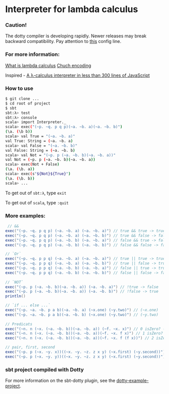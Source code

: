 # Interpreter for lambda calculus

### Caution!
The dotty compiler is developing rapidly. Newer releases may break backward compatibility. Pay attention to [this](./build.sbt) config line.

### For more information:

[What is lambda calculus](https://en.wikipedia.org/wiki/Lambda_calculus)
[Chuch encoding](https://en.wikipedia.org/wiki/Church_encoding)

Inspired - [A λ-calculus interpreter in less than 300 lines of JavaScript](https://tadeuzagallo.com/blog/writing-a-lambda-calculus-interpreter-in-javascript/)

### How to use

```sh
$ git clone ...
$ cd root of project
$ sbt
sbt:λ> test
sbt:λ> console
scala> import Interpreter._
scala> exec("(~p. ~q. p q p)(~a. ~b. a)(~a. ~b. b)")
(\a. (\b b))
scala> val True = "(~a. ~b. a)"
val True: String = (~a. ~b. a)
scala> val False = "(~a. ~b. b)"
val False: String = (~a. ~b. b)
scala> val Not = "(~p. p (~a. ~b. b)(~a. ~b. a))"
val Not = (~p. p (~a. ~b. b)(~a. ~b. a))
scala> exec(Not + False)
(\a. (\b. a))
scala> exec(s"${Not}${True}")
(\a. (\b. b))
scala> ...
```

To get out of `sbt:λ`, type `exit`

To get out of `scala`, type `:quit`

### More examples:

```scala
 // &&
exec("(~p. ~q. p q p) (~a. ~b. a) (~a. ~b. a)") // true && true -> true
exec("(~p. ~q. p q p) (~a. ~b. a) (~a. ~b. b)") // true && false -> false
exec("(~p. ~q. p q p) (~a. ~b. b) (~a. ~b. a)") // false && true -> false
exec("(~p. ~q. p q p) (~a. ~b. b) (~a. ~b. b)") // false && false -> false

// `Or`
exec("(~p. ~q. p p q) (~a. ~b. a) (~a. ~b. a)") // true || true -> true
exec("(~p. ~q. p p q) (~a. ~b. a) (~a. ~b. b)") // true || false -> true
exec("(~p. ~q. p p q) (~a. ~b. b) (~a. ~b. a)") // false || true -> true
exec("(~p. ~q. p p q) (~a. ~b. b) (~a. ~b. b)") // false || false -> false
    
// `NOT`
exec("(~p. p (~a. ~b. b)(~a. ~b. a)) (~a. ~b. a)") // !true -> false
exec("(~p. p (~a. ~b. b)(~a. ~b. a)) (~a. ~b. b)") // !false -> true
println()

// `if ... else ...`
exec("(~p. ~a. ~b. p a b)(~a. ~b. a) (~x.one) (~y.two)") // (~x.one)
exec("(~p. ~a. ~b. p a b)(~a. ~b. b) (~x.one) (~y.two)") // (~y.two)
    
// Predicats
exec("(~n. n (~x. (~a. ~b. b))(~a. ~b. a)) (~f. ~x. x)") // 0 isZero? -> true
exec("(~n. n (~x. (~a. ~b. b))(~a. ~b. a))(~f. ~x. f x)") // 1 isZero? -> false
exec("(~n. n (~x. (~a. ~b. b))(~a. ~b. a))(~f. ~x. f (f x))") // 2 isZero? -> false

// pair, first, second
exec("(~p. p (~x. ~y. x))((~x. ~y. ~z. z x y) (~x.first) (~y.second))") // (~x.first)
exec("(~p. p (~x. ~y. y))((~x. ~y. ~z. z x y) (~x.first) (~y.second))") // (~x.second)
```

### sbt project compiled with Dotty

For more information on the sbt-dotty plugin, see the
[dotty-example-project](https://github.com/lampepfl/dotty-example-project/blob/master/README.md).
